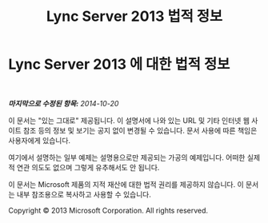 ﻿---
title: Lync Server 2013 법적 정보
TOCTitle: 법적 정보
ms:assetid: 035d9ad5-7526-44f7-a543-5f65cc66ec6f
ms:mtpsurl: https://technet.microsoft.com/ko-kr/library/Gg398086(v=OCS.15)
ms:contentKeyID: 49302644
ms.date: 08/10/2015
mtps_version: v=OCS.15
ms.translationtype: HT
---

# Lync Server 2013 에 대한 법적 정보

 

_**마지막으로 수정된 항목:** 2014-10-20_


이 문서는 "있는 그대로" 제공됩니다. 이 설명서에 나와 있는 URL 및 기타 인터넷 웹 사이트 참조 등의 정보 및 보기는 공지 없이 변경될 수 있습니다. 문서 사용에 따른 책임은 사용자에게 있습니다.

여기에서 설명하는 일부 예제는 설명용으로만 제공되는 가공의 예제입니다. 어떠한 실제적 연관 의도도 없으며 그렇게 유추해서도 안 됩니다.

이 문서는 Microsoft 제품의 지적 재산에 대한 법적 권리를 제공하지 않습니다. 이 문서는 내부 참조용으로 복사하고 사용할 수 있습니다.

Copyright © 2013 Microsoft Corporation. All rights reserved.

